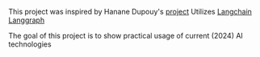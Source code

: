This project was inspired by Hanane Dupouy's [project](https://github.com/hananedupouy/LLMs-in-Finance/tree/main/Agents/Anthropic)
Utilizes [Langchain](https://github.com/langchain-ai/langchain/) [Langgraph](https://langchain-ai.github.io/langgraph/)

The goal of this project is to show practical usage of current (2024) AI technologies  
